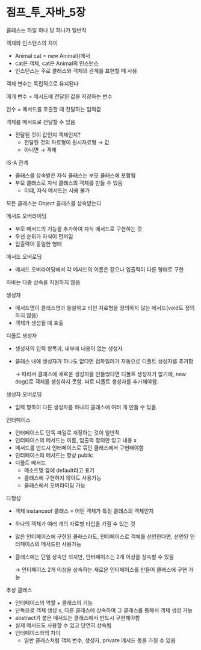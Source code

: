 # 점프_투_자바_5장

클래스는 파일 하나 당 하나가 일반적

객체와 인스턴스의 차이

- Animal cat = new Animal()에서
- cat은 객체, cat은 Animal의 인스턴스
- 인스턴스는 주로 클래스와 객체의 관계를 표현할 때 사용

객체 변수는 독립적으로 유지된다

매개 변수 = 메서드에 전달된 값을 저장하는 변수

인수 = 메서드를 호출할 때 전달하는 입력값

객체를 메서드로 전달할 수 있음

- 전달된 것이 값인지 객체인지?
    - 전달된 것의 자료형이 원시자료형 → 값
    - 아니면 → 객체

IS-A 관계

- 클래스를 상속받은 자식 클래스는 부모 클래스에 포함됨
- 부모 클래스로 자식 클래스의 객체를 만들 수 있음
    - 이떄, 자식 메서드는 사용 불가

모든 클래스는 Object 클래스를 상속받는다

메서드 오버라이딩

- 부모 메서드의 기능을 추가하여 자식 메서드로 구현하는 것
- 우선 순위가 자식이 먼저임
- 입출력이 동일한 형태

메서드 오버로딩

- 메서드 오버라이딩에서 각 메서드의 이름은 같으나 입출력이 다른 형태로 구현

자바는 다중 상속을 지원하지 않음

생성자

- 메서드명이 클래스명과 동일하고 리턴 자료형을 정의하지 않는 메서드(void도 정의하지 않음)
- 객체가 생성될 때 호출

디폴트 생성자

- 생성자의 입력 항목과, 내부에 내용이 없는 생성자
- 클래스 내에 생성자가 하나도 없다면 컴파일러가 자동으로 디폴트 생성자를 추가함
    
    → 따라서 클래스에 새로운 생성자를 만들었다면 디폴트 생성자가 없기에, new dog()로 객체를 생성하지 못함. 따로 디폴트 생성자를 추가해야함.
    

생성자 오버로딩

- 입력 항목이 다른 생성자를 하나의 클래스에 여러 개 만들 수 있음.

인터페이스

- 인터페이스도 단독 파일로 저장하는 것이 일반적
- 인터페이스의 메서드는 이름, 입출력 정의만 있고 내용 x
- 메서드를 반드시 인터페이스로 묶인 클래스에서 구현해야함
- 인터페이스의 메서드는 항상 pubilc
- 디폴트 메서드
    - 메소드명 앞에 default라고 표기
    - 클래스에 구현하지 않아도 사용가능
    - 클래스에서 오버라이딩 가능

다형성

- 객체 instanceof 클래스 = 어떤 객체가 특정 클래스의 객체인지
- 하나의 객체가 여러 개의 자료형 타입을 가질 수 있는 것
- 많은 인터페이스에 구현된 클래스라도, 인터페이스로 객체를 선언한다면, 선언된 인터페이스의 메서드만 사용가능
- 클래스에는 단일 상속만 되지만, 인터페이스는 2개 이상을 상속할 수 있음
    
    → 인터페이스 2개 이상을 상속하는 새로운 인터페이스를 만들어 클래스에 구현 가능
    

추상 클래스

- 인터페이스의 역할 + 클래스의 기능
- 단독으로 객체 생성 x, 다른 클래스에 상속하여 그 클래스를 통해서 객체 생성 가능
- abstract가 붙은 메서드는 클래스에서 반드시 구현해야함
- 실제 메서드도 사용할 수 있고 당연히 상속됨
- 인터페이스와의 차이
    - 일반 클래스처럼 객체 변수, 생성자, private 메서드 등을 가질 수 있음